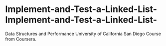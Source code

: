 # Implement-and-Test-a-Linked-List-Implement-and-Test-a-Linked-List-
Data Structures and Performance University of California San Diego Course from Coursera.
